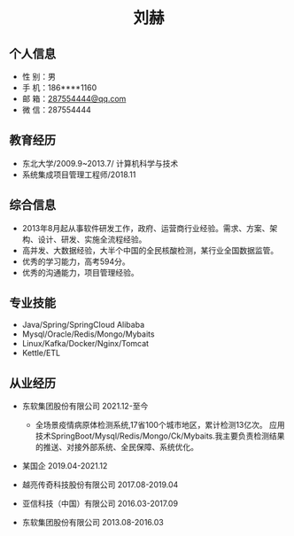  <center>
     <h1>刘赫</h1>
 </center>

## 个人信息 

* 性 别：男
* 手 机：186****1160
* 邮 箱：287554444@qq.com 
* 微 信：287554444

## 教育经历
      
* 东北大学/2009.9~2013.7/ 计算机科学与技术
* 系统集成项目管理工程师/2018.11

## 综合信息
* 2013年8月起从事软件研发工作，政府、运营商行业经验。需求、方案、架构、设计、研发、实施全流程经验。
* 高并发、大数据经验，大半个中国的全民核酸检测，某行业全国数据监管。
* 优秀的学习能力，高考594分。
* 优秀的沟通能力，项目管理经验。

## 专业技能

* Java/Spring/SpringCloud Alibaba
* Mysql/Oracle/Redis/Mongo/Mybaits
* Linux/Kafka/Docker/Nginx/Tomcat
* Kettle/ETL

## 从业经历

* 东软集团股份有限公司 2021.12-至今
   *  全场景疫情病原体检测系统,17省100个城市地区，累计检测13亿次。
   应用技术SpringBoot/Mysql/Redis/Mongo/Ck/Mybaits.我主要负责检测结果的推送、对接外部系统、全民保障、系统优化。
  
* 某国企 2019.04-2021.12
* 越亮传奇科技股份有限公司 2017.08-2019.04
* 亚信科技（中国）有限公司 2016.03-2017.09
* 东软集团股份有限公司 2013.08-2016.03
